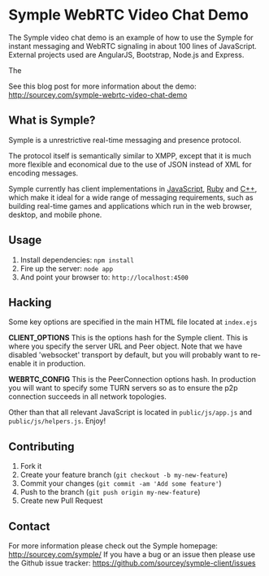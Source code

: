 # Symple WebRTC Video Chat Demo

The Symple video chat demo is an example of how to use the Symple for instant messaging and WebRTC signaling in about 100 lines of JavaScript. External projects used are AngularJS, Bootstrap, Node.js and Express.


The 

See this blog post for more information about the demo: http://sourcey.com/symple-webrtc-video-chat-demo

## What is Symple?

Symple is a unrestrictive real-time messaging and presence protocol.

The protocol itself is semantically similar to XMPP, except that it is much more flexible and economical due to the use of JSON instead of XML for encoding messages.

Symple currently has client implementations in [JavaScript](https://github.com/sourcey/symple-client), [Ruby](https://github.com/sourcey/symple-client-ruby) and [C++](https://github.com/sourcey/libsourcey/tree/master/src/symple), which make it ideal for a wide range of messaging requirements, such as building real-time games and applications which run in the web browser, desktop, and mobile phone.

## Usage

1. Install dependencies: `npm install`
2. Fire up the server: `node app`
3. And point your browser to: `http://localhost:4500`

## Hacking

Some key options are specified in the main HTML file located at `index.ejs`

**CLIENT_OPTIONS** This is the options hash for the Symple client. This is where you specify the server URL and Peer object. Note that we have disabled 'websocket' transport by default, but you will probably want to re-enable it in production.

**WEBRTC_CONFIG** This is the PeerConnection options hash. In production you will want to specify some TURN servers so as to ensure the p2p connection succeeds in all network topologies.

Other than that all relevant JavaScript is located in `public/js/app.js` and `public/js/helpers.js`. Enjoy!

## Contributing

1. Fork it
2. Create your feature branch (`git checkout -b my-new-feature`)
3. Commit your changes (`git commit -am 'Add some feature'`)
4. Push to the branch (`git push origin my-new-feature`)
5. Create new Pull Request

## Contact

For more information please check out the Symple homepage: http://sourcey.com/symple/
If you have a bug or an issue then please use the Github issue tracker: https://github.com/sourcey/symple-client/issues
